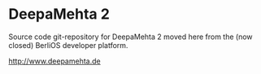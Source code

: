 
DeepaMehta 2
============

Source code git-repository for DeepaMehta 2 moved here from the (now closed) BerliOS developer platform.

http://www.deepamehta.de

